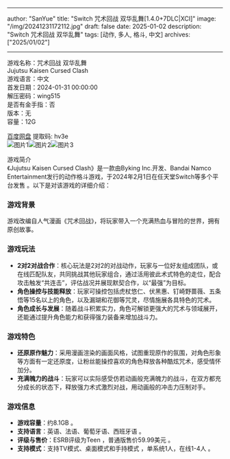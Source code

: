 
---
author: "SanYue"
title: "Switch 咒术回战 双华乱舞[1.4.0+7DLC|XCI]"
image: "/img/20241231172112.jpg"
draft: false
date: 2025-01-02
description: "Switch 咒术回战 双华乱舞"
tags: [动作, 多人, 格斗, 中文]
archives: ["2025/01/02"]

---

游戏名称：咒术回战 双华乱舞   
Jujutsu Kaisen Cursed Clash    
游戏语言：中文  
首发日期：2024-01-31 00:00:00  
解压密码：wing515  
是否有金手指：否  
版本：无   
容量：12G

[百度网盘](https://pan.baidu.com/s/1g9DXqeEum5Yp9Gzgouql5w) 提取码: hv3e  
![图片1](/img/4fe819.jpg)![图片2](/img/dfd242.jpg)![图片3](/img/1a6c10.jpg)  

游戏简介  
《Jujutsu Kaisen Cursed Clash》是一款由Byking Inc.开发、Bandai Namco Entertainment发行的动作格斗游戏，于2024年2月1日在任天堂Switch等多个平台发售 。以下是对该游戏的详细介绍：

### 游戏背景
游戏改编自人气漫画《咒术回战》，将玩家带入一个充满热血与冒险的世界，拥有原创故事。

### 游戏玩法
- **2对2对战合作**：核心玩法是2对2的对战动作，玩家与一位好友组成团队，或在线匹配队友，共同挑战其他玩家组合，通过活用彼此术式特色的走位，配合攻击触发“共连击”，评估战况并展现默契合作，以“最强”为目标。
- **角色操控与技能释放**：玩家可操控包括虎杖悠仁、伏黑惠、钉崎野蔷薇、五条悟等15名以上的角色，以及漏瑚和花御等咒灵，尽情施展各具特色的咒术。
- **角色成长与发展**：随着战斗积累实力，角色可解锁更强大的咒术与领域展开，还能通过提升角色能力和获得强力装备来增加战斗力。

### 游戏特色
- **还原原作魅力**：采用漫画渲染的画面风格，试图重现原作的氛围，对角色形象等方面有一定还原度，让粉丝能操控喜欢的角色释放各种酷炫咒术，感受情怀加分。
- **充满魄力的战斗**：玩家可以实际感受仿若动画般充满魄力的战斗，在双方都充分成长的状态下，释放强力术式激烈对战，用动画般的冲击力压制对手。

### 游戏信息
- **游戏容量**：约8.1GB 。
- **支持语言**：英语、法语、葡萄牙语、西班牙语 。
- **评级与售价**：ESRB评级为Teen ，普通版售价59.99美元 。
- **支持模式**：支持TV模式、桌面模式和手持模式 ，单系统1人，在线1-4人 。
